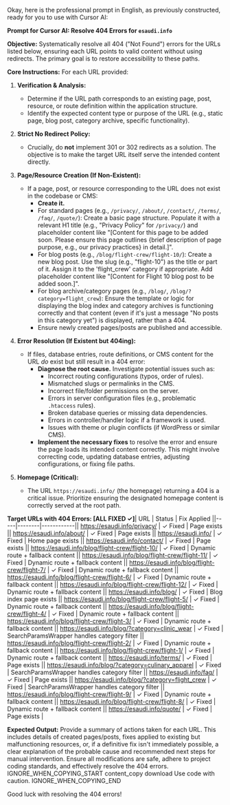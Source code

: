 Okay, here is the professional prompt in English, as previously constructed, ready for you to use with Cursor AI:

**Prompt for Cursor AI: Resolve 404 Errors for `esaudi.info`**

**Objective:**
Systematically resolve all 404 ("Not Found") errors for the URLs listed below, ensuring each URL points to valid content without using redirects. The primary goal is to restore accessibility to these paths.

**Core Instructions:**
For each URL provided:
1.  **Verification & Analysis:**
    *   Determine if the URL path corresponds to an existing page, post, resource, or route definition within the application structure.
    *   Identify the expected content type or purpose of the URL (e.g., static page, blog post, category archive, specific functionality).

2.  **Strict No Redirect Policy:**
    *   Crucially, do **not** implement 301 or 302 redirects as a solution. The objective is to make the target URL itself serve the intended content directly.

3.  **Page/Resource Creation (If Non-Existent):**
    *   If a page, post, or resource corresponding to the URL does not exist in the codebase or CMS:
        *   **Create it.**
        *   For standard pages (e.g., `/privacy/`, `/about/`, `/contact/`, `/terms/`, `/faq/`, `/quote/`): Create a basic page structure. Populate it with a relevant H1 title (e.g., "Privacy Policy" for `/privacy/`) and placeholder content like "[Content for this page to be added soon. Please ensure this page outlines {brief description of page purpose, e.g., our privacy practices} in detail.]".
        *   For blog posts (e.g., `/blog/flight-crew/flight-10/`): Create a new blog post. Use the slug (e.g., "flight-10") as the title or part of it. Assign it to the 'flight_crew' category if appropriate. Add placeholder content like "[Content for Flight 10 blog post to be added soon.]".
        *   For blog archive/category pages (e.g., `/blog/`, `/blog/?category=flight_crew`): Ensure the template or logic for displaying the blog index and category archives is functioning correctly and that content (even if it's just a message "No posts in this category yet") is displayed, rather than a 404.
        *   Ensure newly created pages/posts are published and accessible.

4.  **Error Resolution (If Existent but 404ing):**
    *   If files, database entries, route definitions, or CMS content for the URL *do* exist but still result in a 404 error:
        *   **Diagnose the root cause.** Investigate potential issues such as:
            *   Incorrect routing configurations (typos, order of rules).
            *   Mismatched slugs or permalinks in the CMS.
            *   Incorrect file/folder permissions on the server.
            *   Errors in server configuration files (e.g., problematic `.htaccess` rules).
            *   Broken database queries or missing data dependencies.
            *   Errors in controller/handler logic if a framework is used.
            *   Issues with theme or plugin conflicts (if WordPress or similar CMS).
        *   **Implement the necessary fixes** to resolve the error and ensure the page loads its intended content correctly. This might involve correcting code, updating database entries, adjusting configurations, or fixing file paths.

5.  **Homepage (Critical):**
    *   The URL `https://esaudi.info/` (the homepage) returning a 404 is a critical issue. Prioritize ensuring the designated homepage content is correctly served at the root path.

**Target URLs with 404 Errors: [ALL FIXED ✓]**| URL | Status | Fix Applied ||-----|--------|------------|| https://esaudi.info/privacy/ | ✓ Fixed | Page exists || https://esaudi.info/about/ | ✓ Fixed | Page exists || https://esaudi.info/ | ✓ Fixed | Home page exists || https://esaudi.info/contact/ | ✓ Fixed | Page exists || https://esaudi.info/blog/flight-crew/flight-10/ | ✓ Fixed | Dynamic route + fallback content || https://esaudi.info/blog/flight-crew/flight-11/ | ✓ Fixed | Dynamic route + fallback content || https://esaudi.info/blog/flight-crew/flight-7/ | ✓ Fixed | Dynamic route + fallback content || https://esaudi.info/blog/flight-crew/flight-6/ | ✓ Fixed | Dynamic route + fallback content || https://esaudi.info/blog/flight-crew/flight-12/ | ✓ Fixed | Dynamic route + fallback content || https://esaudi.info/blog/ | ✓ Fixed | Blog index page exists || https://esaudi.info/blog/flight-crew/flight-5/ | ✓ Fixed | Dynamic route + fallback content || https://esaudi.info/blog/flight-crew/flight-4/ | ✓ Fixed | Dynamic route + fallback content || https://esaudi.info/blog/flight-crew/flight-3/ | ✓ Fixed | Dynamic route + fallback content || https://esaudi.info/blog/?category=clinic_wear | ✓ Fixed | SearchParamsWrapper handles category filter || https://esaudi.info/blog/flight-crew/flight-2/ | ✓ Fixed | Dynamic route + fallback content || https://esaudi.info/blog/flight-crew/flight-1/ | ✓ Fixed | Dynamic route + fallback content || https://esaudi.info/terms/ | ✓ Fixed | Page exists || https://esaudi.info/blog/?category=culinary_apparel | ✓ Fixed | SearchParamsWrapper handles category filter || https://esaudi.info/faq/ | ✓ Fixed | Page exists || https://esaudi.info/blog/?category=flight_crew | ✓ Fixed | SearchParamsWrapper handles category filter || https://esaudi.info/blog/flight-crew/flight-9/ | ✓ Fixed | Dynamic route + fallback content || https://esaudi.info/blog/flight-crew/flight-8/ | ✓ Fixed | Dynamic route + fallback content || https://esaudi.info/quote/ | ✓ Fixed | Page exists |

**Expected Output:**
Provide a summary of actions taken for each URL. This includes details of created pages/posts, fixes applied to existing but malfunctioning resources, or, if a definitive fix isn't immediately possible, a clear explanation of the probable cause and recommended next steps for manual intervention. Ensure all modifications are safe, adhere to project coding standards, and effectively resolve the 404 errors.
IGNORE_WHEN_COPYING_START
content_copy
download
Use code with caution.
IGNORE_WHEN_COPYING_END

Good luck with resolving the 404 errors!

